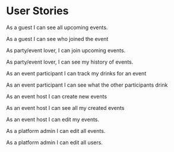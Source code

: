 # User Stories

As a guest I can see all upcoming events.

As a guest I can see who joined the event


As party/event lover, I can join upcoming events.

As party/event lover, I can see my history of events.


As an event participant I can track my drinks for an event

As an event participant I can see what the other participants drink


As an event host I can create new events

As an event host I can see all my created events

As an event host I can edit my events.


As a platform admin I can edit all events.

As a platform admin I can edit all users.
